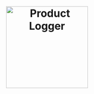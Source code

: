 <h1 align="center">
    <img alt="Product Logger" title="Product Logger" src=".github/hi-logo.png" width="220px" />
</h1>
 
